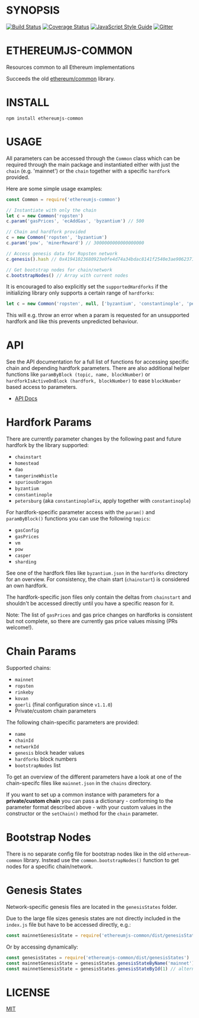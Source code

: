# SYNOPSIS

[![Build Status](https://travis-ci.org/ethereumjs/ethereumjs-common.svg?branch=master)](https://travis-ci.org/ethereumjs/ethereumjs-common)
[![Coverage Status](https://img.shields.io/coveralls/ethereumjs/ethereumjs-common.svg?style=flat-square)](https://coveralls.io/r/ethereumjs/ethereumjs-common)
[![JavaScript Style Guide](https://img.shields.io/badge/code_style-standard-brightgreen.svg)](https://standardjs.com)
[![Gitter](https://img.shields.io/gitter/room/ethereum/ethereumjs.svg?style=flat-square)]()

# ETHEREUMJS-COMMON

Resources common to all Ethereum implementations

Succeeds the old [ethereum/common](https://github.com/ethereumjs/common/) library.

# INSTALL

`npm install ethereumjs-common`

# USAGE

All parameters can be accessed through the `Common` class which can be required through the
main package and instantiated either with just the `chain` (e.g. 'mainnet') or the `chain`
together with a specific `hardfork` provided.

Here are some simple usage examples:

```javascript
const Common = require('ethereumjs-common')

// Instantiate with only the chain
let c = new Common('ropsten')
c.param('gasPrices', 'ecAddGas', 'byzantium') // 500

// Chain and hardfork provided
c = new Common('ropsten', 'byzantium')
c.param('pow', 'minerReward') // 3000000000000000000

// Access genesis data for Ropsten network
c.genesis().hash // 0x41941023680923e0fe4d74a34bdac8141f2540e3ae90623718e47d66d1ca4a2d

// Get bootstrap nodes for chain/network
c.bootstrapNodes() // Array with current nodes
```

It is encouraged to also explicitly set the `supportedHardforks` if the initializing library
only supports a certain range of `hardforks`:

```javascript
let c = new Common('ropsten', null, ['byzantium', 'constantinople', 'petersburg'])
```

This will e.g. throw an error when a param is requested for an unsupported hardfork and
like this prevents unpredicted behaviour.

# API

See the API documentation for a full list of functions for accessing specific chain and
depending hardfork parameters. There are also additional helper functions like
`paramByBlock (topic, name, blockNumber)` or `hardforkIsActiveOnBlock (hardfork, blockNumber)`
to ease `blockNumber` based access to parameters.

- [API Docs](./docs/README.md)

# Hardfork Params

There are currently parameter changes by the following past and future hardfork by the
library supported:

- `chainstart`
- `homestead`
- `dao`
- `tangerineWhistle`
- `spuriousDragon`
- `byzantium`
- `constantinople`
- `petersburg` (aka `constantinopleFix`, apply together with `constantinople`)

For hardfork-specific parameter access with the `param()` and `paramByBlock()` functions
you can use the following `topics`:

- `gasConfig`
- `gasPrices`
- `vm`
- `pow`
- `casper`
- `sharding`

See one of the hardfork files like `byzantium.json` in the `hardforks` directory
for an overview. For consistency, the chain start (`chainstart`) is considered an own
hardfork.

The hardfork-specific json files only contain the deltas from `chainstart` and
shouldn't be accessed directly until you have a specific reason for it.

Note: The list of `gasPrices` and gas price changes on hardforks is consistent
but not complete, so there are currently gas price values missing (PRs welcome!).

# Chain Params

Supported chains:

- `mainnet`
- `ropsten`
- `rinkeby`
- `kovan`
- `goerli` (final configuration since `v1.1.0`)
- Private/custom chain parameters

The following chain-specific parameters are provided:

- `name`
- `chainId`
- `networkId`
- `genesis` block header values
- `hardforks` block numbers
- `bootstrapNodes` list

To get an overview of the different parameters have a look at one of the chain-specifc
files like `mainnet.json` in the `chains` directory.

If you want to set up a common instance with parameters for a **private/custom chain** you can pass a
dictionary - conforming to the parameter format described above - with your custom values in
the constructor or the `setChain()` method for the `chain` parameter.

# Bootstrap Nodes

There is no separate config file for bootstrap nodes like in the old `ethereum-common` library.
Instead use the `common.bootstrapNodes()` function to get nodes for a specific chain/network.

# Genesis States

Network-specific genesis files are located in the `genesisStates` folder.

Due to the large file sizes genesis states are not directly included in the `index.js` file
but have to be accessed directly, e.g.:

```javascript
const mainnetGenesisState = require('ethereumjs-common/dist/genesisStates/mainnet')
```

Or by accessing dynamically:

```javascript
const genesisStates = require('ethereumjs-common/dist/genesisStates')
const mainnetGenesisState = genesisStates.genesisStateByName('mainnet')
const mainnetGenesisState = genesisStates.genesisStateById(1) // alternative via network Id
```

# LICENSE

[MIT](https://opensource.org/licenses/MIT)
